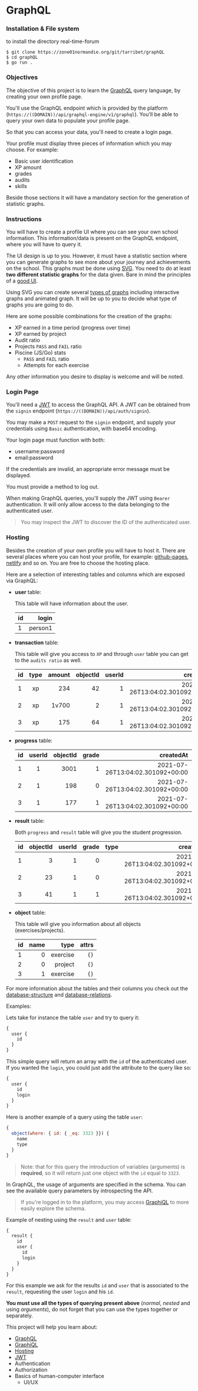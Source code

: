 # GraphQL

### Installation & File system

to install the directory real-time-forum

    $ git clone https://zone01normandie.org/git/tarribet/graphQL
    $ cd graphQL
    $ go run .

### Objectives

The objective of this project is to learn the [GraphQL](https://graphql.org/) query language, by creating your own profile page.

You'll use the GraphQL endpoint which is provided by the platform (`https://((DOMAIN))/api/graphql-engine/v1/graphql`). You'll be able to query your own data to populate your profile page.

So that you can access your data, you'll need to create a login page.

Your profile must display three pieces of information which you may choose. For example:

- Basic user identification
- XP amount
- grades
- audits
- skills

Beside those sections it will have a mandatory section for the generation of statistic graphs.

### Instructions

You will have to create a profile UI where you can see your own school information. This information/data is present on the GraphQL endpoint, where you will have to query it.

The UI design is up to you. However, it must have a statistic section where you can generate graphs to see more about your journey and achievements on the school. This graphs must be done using [SVG](https://developer.mozilla.org/en-US/docs/Web/SVG). You need to do at least **two different statistic graphs** for the data given. Bare in mind the principles of a [good UI](../good-practices/README.md).

Using SVG you can create several [types of graphs](https://www.tutorialspoint.com/svg/graph.htm) including interactive graphs and animated graph. It will be up to you to decide what type of graphs you are going to do.

Here are some possible combinations for the creation of the graphs:

- XP earned in a time period (progress over time)
- XP earned by project
- Audit ratio
- Projects `PASS` and `FAIL` ratio
- Piscine (JS/Go) stats
  - `PASS` and `FAIL` ratio
  - Attempts for each exercise

Any other information you desire to display is welcome and will be noted.

### Login Page

You'll need a [JWT](https://jwt.io/introduction) to access the GraphQL API. A JWT can be obtained from the `signin` endpoint (`https://((DOMAIN))/api/auth/signin`).

You may make a `POST` request to the `signin` endpoint, and supply your credentials using `Basic` authentication, with base64 encoding.

Your login page must function with both:

- username:password
- email:password

If the credentials are invalid, an appropriate error message must be displayed.

You must provide a method to log out.

When making GraphQL queries, you'll supply the JWT using `Bearer` authentication. It will only allow access to the data belonging to the authenticated user.

> You may inspect the JWT to discover the ID of the authenticated user.

### Hosting

Besides the creation of your own profile you will have to host it. There are several places where you can host your profile, for example: [github-pages](https://pages.github.com/), [netlify](https://www.netlify.com/) and so on. You are free to choose the hosting place.

Here are a selection of interesting tables and columns which are exposed via GraphQL:

- **user** table:

  This table will have information about the user.

  | id  |   login |
  | --- | ------: |
  | 1   | person1 |

- **transaction** table:

  This table will give you access to `XP` and through `user` table you can get to the `audits ratio` as well.

  | id  | type | amount | objectId | userId |                        createdAt |                   path |
  | --- | :--: | -----: | -------: | -----: | -------------------------------: | ---------------------: |
  | 1   |  xp  |    234 |       42 |      1 | 2021-07-26T13:04:02.301092+00:00 | /madere/div-01/graphql |
  | 2   |  xp  |  1v700 |        2 |      1 | 2021-07-26T13:04:02.301092+00:00 | /madere/div-01/graphql |
  | 3   |  xp  |    175 |       64 |      1 | 2021-07-26T13:04:02.301092+00:00 | /madere/div-01/graphql |

- **progress** table:

  | id  | userId | objectId | grade |                        createdAt |                        updatedAt |                        path |
  | --- | :----: | -------: | ----: | -------------------------------: | -------------------------------: | --------------------------: |
  | 1   |   1    |     3001 |     1 | 2021-07-26T13:04:02.301092+00:00 | 2021-07-26T13:04:02.301092+00:00 | /madere/piscine-go/quest-01 |
  | 2   |   1    |      198 |     0 | 2021-07-26T13:04:02.301092+00:00 | 2021-07-26T13:04:02.301092+00:00 | /madere/piscine-go/quest-01 |
  | 3   |   1    |      177 |     1 | 2021-07-26T13:04:02.301092+00:00 | 2021-07-26T13:04:02.301092+00:00 | /madere/piscine-go/quest-01 |

- **result** table:

  Both `progress` and `result` table will give you the student progression.

  | id  | objectId | userId | grade | type |                        createdAt |                        updatedAt |                   path |
  | --- | -------: | -----: | ----: | ---: | -------------------------------: | -------------------------------: | ---------------------: |
  | 1   |        3 |      1 |     0 |      | 2021-07-26T13:04:02.301092+00:00 | 2021-07-26T13:04:02.301092+00:00 | /madere/div-01/graphql |
  | 2   |       23 |      1 |     0 |      | 2021-07-26T13:04:02.301092+00:00 | 2021-07-26T13:04:02.301092+00:00 | /madere/div-01/graphql |
  | 3   |       41 |      1 |     1 |      | 2021-07-26T13:04:02.301092+00:00 | 2021-07-26T13:04:02.301092+00:00 | /madere/div-01/graphql |

- **object** table:

  This table will give you information about all objects (exercises/projects).

  | id  | name |     type | attrs |
  | --- | ---: | -------: | ----: |
  | 1   |    0 | exercise |  `{}` |
  | 2   |    0 |  project |  `{}` |
  | 3   |    1 | exercise |  `{}` |

For more information about the tables and their columns you check out the [database-structure](http://public.01-edu.org/docs/db/database-structure) and [database-relations](http://public.01-edu.org/docs/db/db-relations).

Examples:

Lets take for instance the table `user` and try to query it:

```js
{
  user {
    id
  }
}
```

This simple query will return an array with the `id` of the authenticated user. If you wanted the `login`,
you could just add the attribute to the query like so:

```js
{
  user {
    id
    login
  }
}
```

Here is another example of a query using the table `user`:

```js
{
  object(where: { id: { _eq: 3323 }}) {
    name
    type
  }
}
```

> Note: that for this query the introduction of variables (arguments) is **required**, so it will return just one object with the `id` equal to `3323`.

In GraphQL, the usage of arguments are specified in the schema. You can see the available query parameters by introspecting the API.

> If you're logged in to the platform, you may access [GraphiQL](<https://((DOMAIN))/graphiql/>) to more easily explore the schema.

Example of nesting using the `result` and `user` table:

```js
{
  result {
    id
    user {
      id
      login
    }
  }
}
```

For this example we ask for the results `id` and `user` that is associated to the `result`, requesting the user `login` and his `id`.

**You must use all the types of querying present above** (_normal_, _nested_ and using _arguments_), do not forget that you can use the types together or separately.

This project will help you learn about:

- [GraphQL](https://graphql.org/)
- [GraphiQL](https://github.com/graphql/graphiql)
- [Hosting](https://en.wikipedia.org/wiki/Web_hosting_service)
- [JWT](https://jwt.io)
- Authentication
- Authorization
- Basics of human-computer interface
  - UI/UX
